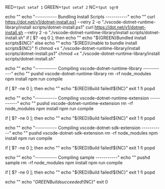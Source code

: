 RED=`tput setaf 1`
GREEN=`tput setaf 2`
NC=`tput sgr0`

echo ""
echo "----------- Bundling Install Scripts -----------"
echo ""
curl https://dot.net/v1/dotnet-install.ps1 --retry 2 -o "./vscode-dotnet-runtime-library/install scripts/dotnet-install.ps1"
curl https://dot.net/v1/dotnet-install.sh --retry 2 -o "./vscode-dotnet-runtime-library/install scripts/dotnet-install.sh"
if [ $? -eq 0 ];
then
    echo ""
    echo "${GREEN}Bundled install scripts${NC}"
else
    echo ""
    echo "${RED}Unable to bundle install scripts${NC}"
fi
chmod +x "./vscode-dotnet-runtime-library/install scripts/dotnet-install.ps1"
chmod +x "./vscode-dotnet-runtime-library/install scripts/dotnet-install.sh"

echo ""
echo "----------- Compiling vscode-dotnet-runtime-library -----------"
echo ""
pushd vscode-dotnet-runtime-library
rm -rf node_modules
npm install
npm run compile

if [ $? -ne 0 ];
then
    echo ""
    echo "${RED}Build failed!${NC}"
    exit 1
fi
popd

echo ""
echo "----------- Compiling vscode-dotnet-runtime-extension -----------"
echo ""
pushd vscode-dotnet-runtime-extension
rm -rf node_modules
npm install
npm run compile

if [ $? -ne 0 ];
then
    echo ""
    echo "${RED}Build failed!${NC}"
    exit 1
fi
popd

echo ""
echo "----------- Compiling vscode-dotnet-sdk-extension -----------"
echo ""
pushd vscode-dotnet-sdk-extension
rm -rf node_modules
npm install
npm run compile

if [ $? -ne 0 ];
then
    echo ""
    echo "${RED}Build failed!${NC}"
    exit 1
fi
popd

echo ""
echo "----------- Compiling sample -----------"
echo ""
pushd sample
rm -rf node_modules
npm install
npm run compile

if [ $? -ne 0 ];
then
    echo ""
    echo "${RED}Build failed!${NC}"
    exit 1
fi
popd

echo ""
echo "${GREEN}Build succeeded!${NC}"
exit 0
